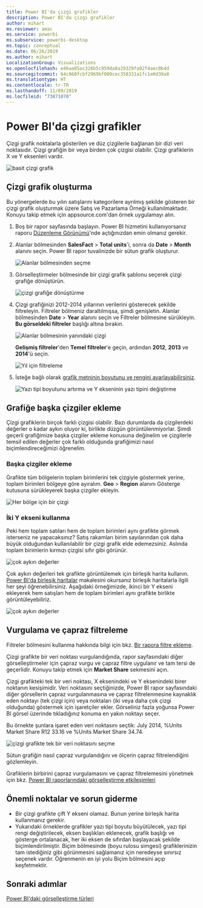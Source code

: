 ```yaml
---
title: Power BI'da çizgi grafikler
description: Power BI'da çizgi grafikler
author: mihart
ms.reviewer: amac
ms.service: powerbi
ms.subservice: powerbi-desktop
ms.topic: conceptual
ms.date: 06/26/2019
ms.author: mihart
LocalizationGroup: Visualizations
ms.openlocfilehash: e46aa05ac326b5c959da8a29329fa92f4aec0b4d
ms.sourcegitcommit: 64c860fcbf2969bf089cec358331a1fc1e0d39a8
ms.translationtype: HT
ms.contentlocale: tr-TR
ms.lasthandoff: 11/09/2019
ms.locfileid: "73871070"
---
```

# <a name="line-charts-in-power-bi"></a>Power BI'da çizgi grafikler
Çizgi grafik noktalarla gösterilen ve düz çizgilerle bağlanan bir dizi veri noktasıdır. Çizgi grafiğin bir veya birden çok çizgisi olabilir. Çizgi grafiklerin X ve Y eksenleri vardır. 

![basit çizgi grafik](media/power-bi-line-charts/power-bi-line.png)

## <a name="create-a-line-chart"></a>Çizgi grafik oluşturma
Bu yönergelerde bu yılın satışlarını kategorilere ayrılmış şekilde gösteren bir çizgi grafik oluşturmak üzere Satış ve Pazarlama Örneği kullanılmaktadır. Konuyu takip etmek için appsource.com'dan örnek uygulamayı alın.

1. Boş bir rapor sayfasında başlayın. Power BI hizmetini kullanıyorsanız raporu [Düzenleme Görünümü](../service-interact-with-a-report-in-editing-view.md)'nde açtığınızdan emin olmanız gerekir.

2. Alanlar bölmesinden **SalesFact** \> **Total units**'i, sonra da **Date** > **Month** alanını seçin.  Power BI rapor tuvalinizde bir sütun grafik oluşturur.

    ![Alanlar bölmesinden seçme](media/power-bi-line-charts/power-bi-step1.png)

4. Görselleştirmeler bölmesinde bir çizgi grafik şablonu seçerek çizgi grafiğe dönüştürün. 

    ![çizgi grafiğe dönüştürme](media/power-bi-line-charts/power-bi-convert-to-line.png)
   

4. Çizgi grafiğinizi 2012-2014 yıllarının verilerini gösterecek şekilde filtreleyin. Filtreler bölmeniz daraltılmışsa, şimdi genişletin. Alanlar bölmesinden **Date** \> **Year** alanını seçin ve Filtreler bölmesine sürükleyin. **Bu görseldeki filtreler** başlığı altına bırakın. 
     
    ![Alanlar bölmesinin yanındaki çizgi](media/power-bi-line-charts/power-bi-year-filter.png)

    **Gelişmiş filtreler**'den **Temel filtreler**'e geçin, ardından **2012**, **2013** ve **2014**'ü seçin.

    ![Yıl için filtreleme](media/power-bi-line-charts/power-bi-filter-year.png)

6. İsteğe bağlı olarak [grafik metninin boyutunu ve rengini ayarlayabilirsiniz](power-bi-visualization-customize-title-background-and-legend.md). 

    ![Yazı tipi boyutunu artırma ve Y ekseninin yazı tipini değiştirme](media/power-bi-line-charts/power-bi-line-3years.png)

## <a name="add-additional-lines-to-the-chart"></a>Grafiğe başka çizgiler ekleme
Çizgi grafiklerin birçok farklı çizgisi olabilir. Bazı durumlarda da çizgilerdeki değerler o kadar aykırı oluyor ki, birlikte düzgün görüntülenmiyorlar. Şimdi geçerli grafiğimize başka çizgiler ekleme konusuna değinelim ve çizgilerle temsil edilen değerler çok farklı olduğunda grafiğimizi nasıl biçimlendireceğimizi öğrenelim. 

### <a name="add-additional-lines"></a>Başka çizgiler ekleme
Grafikte tüm bölgelerin toplam birimlerini tek çizgiyle göstermek yerine, toplam birimleri bölgeye göre ayıralım. **Geo** > **Region** alanını Gösterge kutusuna sürükleyerek başka çizgiler ekleyin.

   ![Her bölge için bir çizgi](media/power-bi-line-charts/power-bi-line-regions.png)


### <a name="use-two-y-axes"></a>İki Y ekseni kullanma
Peki hem toplam satıları hem de toplam birimleri aynı grafikte görmek isterseniz ne yapacaksınız? Satış rakamları birim sayılarından çok daha büyük olduğundan kullanılabilir bir çizgi grafik elde edemezsiniz. Aslında toplam birimlerin kırmızı çizgisi sıfır gibi görünür.

   ![çok aykırı değerler](media/power-bi-line-charts/power-bi-diverging.png)

Çok aykırı değerleri tek grafikte görüntülemek için birleşik harita kullanın. [Power BI'da birleşik haritalar](power-bi-visualization-combo-chart.md) makalesini okursanız birleşik haritalarla ilgili her şeyi öğrenebilirsiniz. Aşağıdaki örneğimizde, ikinci bir Y ekseni ekleyerek hem satışları hem de toplam birimleri aynı grafikte birlikte görüntüleyebiliriz. 

   ![çok aykırı değerler](media/power-bi-line-charts/power-bi-dual-axes.png)

## <a name="highlighting-and-cross-filtering"></a>Vurgulama ve çapraz filtreleme
Filtreler bölmesini kullanma hakkında bilgi için bkz. [Bir rapora filtre ekleme](../power-bi-report-add-filter.md).

Çizgi grafikte bir veri noktası vurgulandığında, rapor sayfasındaki diğer görselleştirmeler için çapraz vurgu ve çapraz filtre uygulanır ve tam tersi de geçerlidir. Konuyu takip etmek için **Market Share** sekmesini açın.  

Çizgi grafikteki tek bir veri noktası, X eksenindeki ve Y eksenindeki birer noktanın kesişimidir. Veri noktasını seçtiğinizde, Power BI rapor sayfasındaki diğer görsellerin çapraz vurgulanmasına ve çapraz filtrelenmesine kaynaklık eden noktayı (tek çizgi için) veya noktaları (iki veya daha çok çizgi olduğunda) göstermek için işaretçiler ekler. Görseliniz fazla yoğunsa Power BI görsel üzerinde tıkladığınız konuma en yakın noktayı seçer.

Bu örnekte şunlara işaret eden veri noktasını seçtik: July 2014, %Units Market Share R12 33.16 ve %Units Market Share 34.74.

![çizgi grafikte tek bir veri noktasını seçme](media/power-bi-line-charts/power-bi-single-select.png)

Sütun grafiğin nasıl çapraz vurgulandığını ve ölçerin çapraz filtrelendiğini gözlemleyin.

Grafiklerin birbirini çapraz vurgulamasını ve çapraz filtrelemesini yönetmek için bkz. [Power BI raporlarındaki görselleştirme etkileşimleri](../service-reports-visual-interactions.md)

## <a name="considerations-and-troubleshooting"></a>Önemli noktalar ve sorun giderme
* Bir çizgi grafikte çift Y ekseni olamaz.  Bunun yerine birleşik harita kullanmanız gerekir.
* Yukarıdaki örneklerde grafikler yazı tipi boyutu büyütülecek, yazı tipi rengi değiştirilecek, eksen başlıkları eklenecek, grafik başlığı ve gösterge ortalanacak, her iki eksen de sıfırdan başlayacak şekilde biçimlendirilmiştir. Biçim bölmesinde (boyu rulosu simgesi) grafiklerinizin tam istediğiniz gibi görünmesini sağlamanız için neredeyse sınırsız seçenek vardır. Öğrenmenin en iyi yolu Biçim bölmesini açıp keşfetmektir.

## <a name="next-steps"></a>Sonraki adımlar

[Power BI'daki görselleştirme türleri](power-bi-visualization-types-for-reports-and-q-and-a.md)


